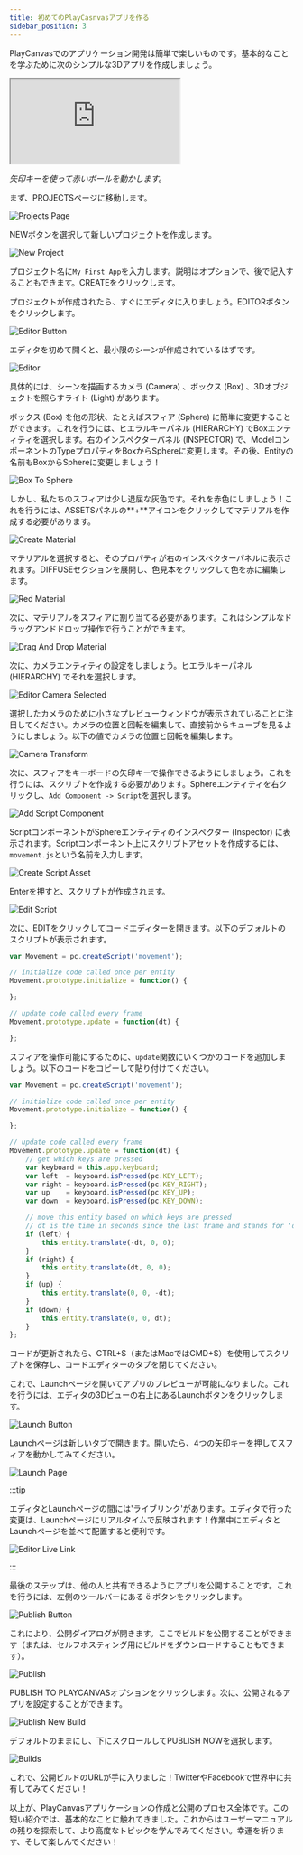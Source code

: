 ```yaml
---
title: 初めてのPlayCasnvasアプリを作る
sidebar_position: 3
---
```


PlayCanvasでのアプリケーション開発は簡単で楽しいものです。基本的なことを学ぶために次のシンプルな3Dアプリを作成しましょう。

<div className="iframe-container">
    <iframe loading="lazy"  src="https://playcanv.as/p/TnUtDXWp/" title="Simple PlayCanvas App"></iframe>
</div>

*矢印キーを使って赤いボールを動かします。*

まず、PROJECTSページに移動します。

![Projects Page][1]

NEWボタンを選択して新しいプロジェクトを作成します。

![New Project][2]

プロジェクト名に`My First App`を入力します。説明はオプションで、後で記入することもできます。CREATEをクリックします。

プロジェクトが作成されたら、すぐにエディタに入りましょう。EDITORボタンをクリックします。

![Editor Button][3]

エディタを初めて開くと、最小限のシーンが作成されているはずです。

![Editor][4]

具体的には、シーンを描画するカメラ (Camera) 、ボックス (Box) 、3Dオブジェクトを照らすライト (Light) があります。

ボックス (Box) を他の形状、たとえばスフィア (Sphere) に簡単に変更することができます。これを行うには、ヒエラルキーパネル (HIERARCHY) でBoxエンティティを選択します。右のインスペクターパネル (INSPECTOR) で、ModelコンポーネントのTypeプロパティをBoxからSphereに変更します。その後、Entityの名前もBoxからSphereに変更しましょう！

![Box To Sphere][5]

しかし、私たちのスフィアは少し退屈な灰色です。それを赤色にしましょう！これを行うには、ASSETSパネルの**+**アイコンをクリックしてマテリアルを作成する必要があります。

![Create Material][6]

マテリアルを選択すると、そのプロパティが右のインスペクターパネルに表示されます。DIFFUSEセクションを展開し、色見本をクリックして色を赤に編集します。

![Red Material][7]

次に、マテリアルをスフィアに割り当てる必要があります。これはシンプルなドラッグアンドドロップ操作で行うことができます。

![Drag And Drop Material][8]

次に、カメラエンティティの設定をしましょう。ヒエラルキーパネル (HIERARCHY) でそれを選択します。

![Editor Camera Selected][9]

選択したカメラのために小さなプレビューウィンドウが表示されていることに注目してください。カメラの位置と回転を編集して、直接前からキューブを見るようにしましょう。以下の値でカメラの位置と回転を編集します。

![Camera Transform][10]

次に、スフィアをキーボードの矢印キーで操作できるようにしましょう。これを行うには、スクリプトを作成する必要があります。Sphereエンティティを右クリックし、`Add Component -> Script`を選択します。

![Add Script Component][11]

ScriptコンポーネントがSphereエンティティのインスペクター (Inspector) に表示されます。Scriptコンポーネント上にスクリプトアセットを作成するには、`movement.js`という名前を入力します。

![Create Script Asset][12]

Enterを押すと、スクリプトが作成されます。

![Edit Script][13]

次に、EDITをクリックしてコードエディターを開きます。以下のデフォルトのスクリプトが表示されます。

```javascript
var Movement = pc.createScript('movement');

// initialize code called once per entity
Movement.prototype.initialize = function() {

};

// update code called every frame
Movement.prototype.update = function(dt) {

};
```

スフィアを操作可能にするために、`update`関数にいくつかのコードを追加しましょう。以下のコードをコピーして貼り付けてください。

```javascript
var Movement = pc.createScript('movement');

// initialize code called once per entity
Movement.prototype.initialize = function() {

};

// update code called every frame
Movement.prototype.update = function(dt) {
    // get which keys are pressed
    var keyboard = this.app.keyboard;
    var left  = keyboard.isPressed(pc.KEY_LEFT);
    var right = keyboard.isPressed(pc.KEY_RIGHT);
    var up    = keyboard.isPressed(pc.KEY_UP);
    var down  = keyboard.isPressed(pc.KEY_DOWN);

    // move this entity based on which keys are pressed
    // dt is the time in seconds since the last frame and stands for 'delta time'
    if (left) {
        this.entity.translate(-dt, 0, 0);
    }
    if (right) {
        this.entity.translate(dt, 0, 0);
    }
    if (up) {
        this.entity.translate(0, 0, -dt);
    }
    if (down) {
        this.entity.translate(0, 0, dt);
    }
};
```

コードが更新されたら、CTRL+S（またはMacではCMD+S）を使用してスクリプトを保存し、コードエディターのタブを閉じてください。

これで、Launchページを開いてアプリのプレビューが可能になりました。これを行うには、エディタの3Dビューの右上にあるLaunchボタンをクリックします。

![Launch Button][14]

Launchページは新しいタブで開きます。開いたら、4つの矢印キーを押してスフィアを動かしてみてください。

![Launch Page][15]

:::tip

エディタとLaunchページの間には'ライブリンク'があります。エディタで行った変更は、Launchページにリアルタイムで反映されます！作業中にエディタとLaunchページを並べて配置すると便利です。

![Editor Live Link][16]

:::

最後のステップは、他の人と共有できるようにアプリを公開することです。これを行うには、左側のツールバーにある <span class="pc-icon">&#57911; </span>ボタンをクリックします。

![Publish Button][17]

これにより、公開ダイアログが開きます。ここでビルドを公開することができます（または、セルフホスティング用にビルドをダウンロードすることもできます）。

![Publish][18]

PUBLISH TO PLAYCANVASオプションをクリックします。次に、公開されるアプリを設定することができます。

![Publish New Build][19]

デフォルトのままにし、下にスクロールしてPUBLISH NOWを選択します。

![Builds][20]

これで、公開ビルドのURLが手に入りました！TwitterやFacebookで世界中に共有してみてください！

以上が、PlayCanvasアプリケーションの作成と公開のプロセス全体です。この短い紹介では、基本的なことに触れてきました。これからはユーザーマニュアルの残りを探索して、より高度なトピックを学んでみてください。幸運を祈ります、そして楽しんでください！

[1]: /images/user-manual/your-first-app/projects-page.png
[2]: /images/user-manual/your-first-app/new-project.png
[3]: /images/user-manual/your-first-app/editor-button.png
[4]: /images/user-manual/your-first-app/editor.png
[5]: /images/user-manual/your-first-app/box-to-sphere.png
[6]: /images/user-manual/your-first-app/create-material.png
[7]: /images/user-manual/your-first-app/red-material.png
[8]: /images/user-manual/your-first-app/drag-and-drop-material.gif
[9]: /images/user-manual/your-first-app/editor-camera-selected.png
[10]: /images/user-manual/your-first-app/camera-transform.png
[11]: /images/user-manual/your-first-app/add-script-component.png
[12]: /images/user-manual/your-first-app/create-script-asset.png
[13]: /images/user-manual/your-first-app/edit-script.png
[14]: /images/user-manual/your-first-app/launch-button.png
[15]: /images/user-manual/your-first-app/launch-page.gif
[16]: /images/user-manual/your-first-app/live-link.gif
[17]: /images/user-manual/your-first-app/publish-button.png
[18]: /images/user-manual/your-first-app/publish-dialog.png
[19]: /images/user-manual/your-first-app/publish-options.png
[20]: /images/user-manual/your-first-app/builds.png

